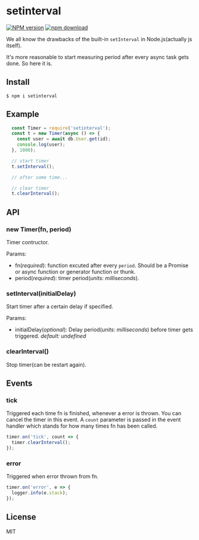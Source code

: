 # setinterval

[![NPM version][npm-image]][npm-url]
[![npm download][download-image]][download-url]

[npm-image]: https://img.shields.io/npm/v/setinterval.svg?style=flat-square
[npm-url]: https://npmjs.org/package/setinterval
[download-image]: https://img.shields.io/npm/dm/setinterval.svg?style=flat-square
[download-url]: https://npmjs.org/package/setinterval

We all know the drawbacks of the built-in `setInterval` in Node.js(actually js itself).

It's more reasonable to start measuring period after every async task gets done. So here it is.

## Install
`$ npm i setinterval`

## Example
```js
  const Timer = require('setinterval');
  const t = new Timer(async () => {
    const user = await db.User.get(id);
    console.log(user);
  }, 1000);

  // start timer
  t.setInterval();

  // after some time...

  // clear timer
  t.clearInterval();
```

## API

### new Timer(fn, period)

Timer contructor.

Params:
  - fn(*required*): function excuted after every `period`. Should be a Promise or async function or generator function or thunk.
  - period(*required*): timer period(*units: milliseconds*).

### setInterval(initialDelay)

Start timer after a certain delay if specified.

Params:
  - initialDelay(*optional*): Delay period(*units: milliseconds*) before timer gets triggered. *default: undefined*

### clearInterval()

Stop timer(can be restart again).

## Events

### tick

Triggered each time fn is finished, whenever a error is thrown. You can cancel the timer in this event. A `count` parameter is passed in the event handler which stands for how many times fn has been called.

```js
timer.on('tick', count => {
  timer.clearInterval();
});
```

### error

Triggered when error thrown from fn.

```js
timer.on('error', e => {
  logger.info(e.stack);
});
```

## License
MIT

